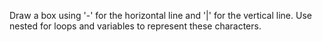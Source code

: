 Draw a box using '-' for the horizontal line and '|' for the vertical line. Use nested for loops and variables to represent these characters.
